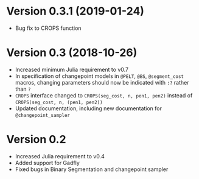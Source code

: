 # Version 0.3.1 (2019-01-24)
* Bug fix to CROPS function

# Version 0.3 (2018-10-26)
* Increased minimum Julia requirement to v0.7
* In specification of changepoint models in `@PELT`, `@BS`, `@segment_cost` macros, changing
  parameters should now be indicated with `:?` rather than `?`
* `CROPS` interface changed to `CROPS(seg_cost, n, pen1, pen2)` instead of `CROPS(seg_cost, n, (pen1, pen2))`
* Updated documentation, including new documentation for `@changepoint_sampler`

# Version 0.2
* Increased Julia requirement to v0.4
* Added support for Gadfly
* Fixed bugs in Binary Segmentation and changepoint sampler
